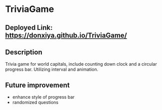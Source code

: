 # TriviaGame
## Deployed Link: https://donxiya.github.io/TriviaGame/

## Description
Trivia game for world capitals, include counting down clock and a circular progress bar.
Utilizing interval and animation.

## Future improvement
- enhance style of progress bar
- randomized questions

